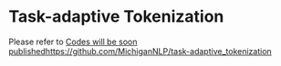 # Task-adaptive Tokenization

Please refer to
[Codes will be soon published](https://github.com/MichiganNLP/task-adaptive_tokenization)https://github.com/MichiganNLP/task-adaptive_tokenization
